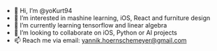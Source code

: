 - 👋 Hi, I’m @yoKurt94
- 👀 I’m interested in mashine learning, iOS, React and furniture design 
- 🌱 I’m currently learning tensorflow and linear algebra
- 💞️ I’m looking to collaborate on iOS, Python or AI projects
- 📫 Reach me via email: yannik.hoernschemeyer@gmail.com
